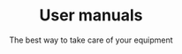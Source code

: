 ---
layout: manuals
lang: en
permalink: /en/manuals
categories: support

title: "User manuals"
subtitle: The best way to take care of your equipment
hero-image: assets/img/jpg/1920/books.jpg
hero-style:
---